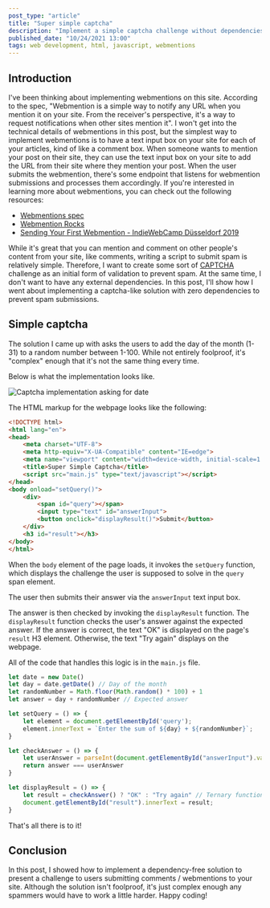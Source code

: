 ```yaml
---
post_type: "article" 
title: "Super simple captcha"
description: "Implement a simple captcha challenge without dependencies"
published_date: "10/24/2021 13:00"
tags: web development, html, javascript, webmentions
---
```


## Introduction

I've been thinking about implementing webmentions on this site. According to the spec, "Webmention is a simple way to notify any URL when you mention it on your site. From the receiver's perspective, it's a way to request notifications when other sites mention it". I won't get into the technical details of webmentions in this post, but the simplest way to implement webmentions is to have a text input box on your site for each of your articles, kind of like a comment box. When someone wants to mention your post on their site, they can use the text input box on your site to add the URL from their site where they mention your post. When the user submits the webmention, there's some endpoint that listens for webmention submissions and processes them accordingly. If you're interested in learning more about webmentions, you can check out the following resources:

- [Webmentions spec](https://www.w3.org/TR/webmention/)
- [Webmention Rocks](https://webmention.rocks/)
- [Sending Your First Webmention - IndieWebCamp Düsseldorf 2019](https://yewtu.be/watch?v=ZOlkS6xP2Zk)

While it's great that you can mention and comment on other people's content from your site, like comments, writing a script to submit spam is relatively simple. Therefore, I want to create some sort of [CAPTCHA](https://en.wikipedia.org/wiki/CAPTCHA) challenge as an initial form of validation to prevent spam. At the same time, I don't want to have any external dependencies. In this post, I'll show how I went about implementing a captcha-like solution with zero dependencies to prevent spam submissions. 

## Simple captcha

The solution I came up with asks the users to add the day of the month (1-31) to a random number between 1-100. While not entirely foolproof, it's "complex" enough that it's not the same thing every time. 

Below is what the implementation looks like. 

![Captcha implementation asking for date](https://user-images.githubusercontent.com/11130940/138604591-dfe4c301-78fe-4338-a751-799b420a1791.png)

The HTML markup for the webpage looks like the following:

```html
<!DOCTYPE html>
<html lang="en">
<head>
    <meta charset="UTF-8">
    <meta http-equiv="X-UA-Compatible" content="IE=edge">
    <meta name="viewport" content="width=device-width, initial-scale=1.0">
    <title>Super Simple Captcha</title>
    <script src="main.js" type="text/javascript"></script>
</head>
<body onload="setQuery()">
    <div>
        <span id="query"></span>
        <input type="text" id="answerInput">
        <button onclick="displayResult()">Submit</button>
    </div>
    <h3 id="result"></h3>
</body>
</html>
```

When the `body` element of the page loads, it invokes the `setQuery` function, which displays the challenge the user is supposed to solve in the `query` span element. 

The user then submits their answer via the `answerInput` text input box. 

The answer is then checked by invoking the `displayResult` function. The `displayResult` function checks the user's answer against the expected answer. If the answer is correct, the text "OK" is displayed on the page's `result` H3 element. Otherwise, the text "Try again" displays on the webpage.

All of the code that handles this logic is in the `main.js` file.

```javascript
let date = new Date()
let day = date.getDate() // Day of the month
let randomNumber = Math.floor(Math.random() * 100) + 1
let answer = day + randomNumber // Expected answer

let setQuery = () => {
    let element = document.getElementById('query');
    element.innerText = `Enter the sum of ${day} + ${randomNumber}`;    
}

let checkAnswer = () => {
    let userAnswer = parseInt(document.getElementById("answerInput").value);
    return answer === userAnswer
}

let displayResult = () => {
    let result = checkAnswer() ? "OK" : "Try again" // Ternary function to check if answer is correct
    document.getElementById("result").innerText = result;
}
```

That's all there is to it!

## Conclusion

In this post, I showed how to implement a dependency-free solution to present a challenge to users submitting comments / webmentions to your site. Although the solution isn't foolproof, it's just complex enough any spammers would have to work a little harder. Happy coding!  